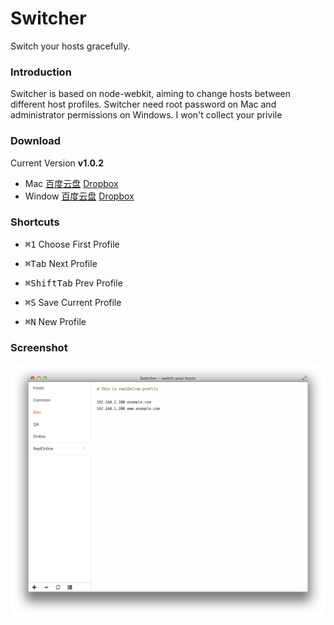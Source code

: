 Switcher
========

Switch your hosts gracefully.

### Introduction

Switcher is based on node-webkit, aiming to change hosts between different host profiles. Switcher need root password on Mac and administrator permissions on Windows. I won't collect your privile

### Download

Current Version **v1.0.2**

* Mac [百度云盘](http://pan.baidu.com/s/1o615SPc) [Dropbox](https://www.dropbox.com/s/w250e7jlslvlxsg/Switcher.1.0.2-mac.zip)
* Window [百度云盘](http://pan.baidu.com/s/11ovCy) [Dropbox](https://www.dropbox.com/s/5f95o4hpx921ft4/Switcher.1.0.2-win.zip)

### Shortcuts

* <kbd>⌘</kbd><kbd>1</kbd> Choose First Profile

* <kbd>⌘</kbd><kbd>Tab</kbd> Next Profile

* <kbd>⌘</kbd><kbd>Shift</kbd><kbd>Tab</kbd> Prev Profile

* <kbd>⌘</kbd><kbd>S</kbd> Save Current Profile

* <kbd>⌘</kbd><kbd>N</kbd> New Profile

### Screenshot

![](./asset/screenshot.png)
